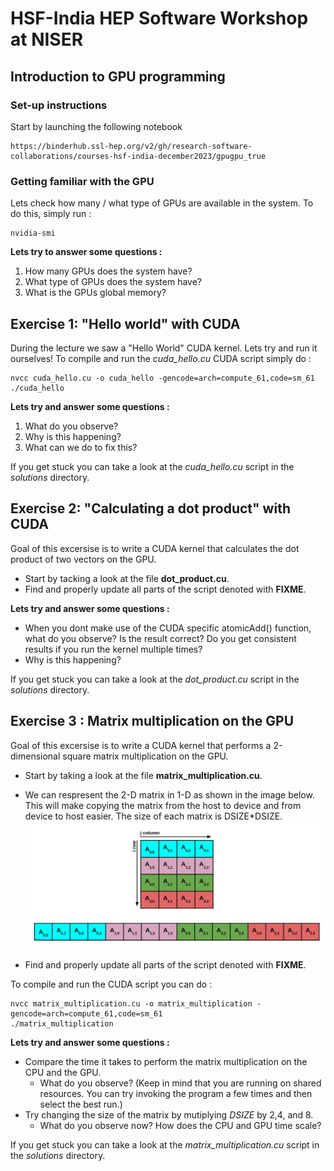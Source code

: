 # HSF-India HEP Software Workshop at NISER 
## Introduction to GPU programming


### **Set-up instructions**

Start by launching the following notebook
```
https://binderhub.ssl-hep.org/v2/gh/research-software-collaborations/courses-hsf-india-december2023/gpugpu_true
```

### **Getting familiar with the GPU** 
Lets check how many / what type of GPUs are available in the system. To do this, simply run :
```
nvidia-smi
```
**Lets try to answer some questions :**
1. How many GPUs does the system have?
2. What type of GPUs does the system have?
3. What is the GPUs global memory?

## **Exercise 1:** "Hello world" with CUDA
During the lecture we saw a "Hello World" CUDA kernel. Lets try and run it ourselves! To compile and run the *cuda_hello.cu* CUDA script simply do :

```
nvcc cuda_hello.cu -o cuda_hello -gencode=arch=compute_61,code=sm_61
./cuda_hello
```
**Lets try and answer some questions :**
1. What do you observe? 
2. Why is this happening?
3. What can we do to fix this?

If you get stuck you can take a look at the *cuda_hello.cu* script in the *solutions* directory.

## **Exercise 2:** "Calculating a dot product" with CUDA
Goal of this excersise is to write a CUDA kernel that calculates the dot product of two vectors on the GPU.
- Start by tacking a look at the file **dot_product.cu**.
- Find and properly update all parts of the script denoted with **FIXME**.

**Lets try and answer some questions :**
- When you dont make use of the CUDA specific atomicAdd() function, what do you observe? Is the result correct? Do you get consistent results if you run the kernel multiple times?
- Why is this happening?

If you get stuck you can take a look at the *dot_product.cu* script in the *solutions* directory.

## **Exercise 3 :** Matrix multiplication on the GPU
Goal of this excersise is to write a CUDA kernel that performs a 2-dimensional square matrix multiplication on the GPU. 
- Start by taking a look at the file **matrix_multiplication.cu**.  
- We can respresent the 2-D matrix in 1-D as shown in the image below. This will make copying the matrix from the host to device and from device to host easier. The size of each matrix is DSIZE*DSIZE.
![](linearized_matrix.png)

- Find and properly update all parts of the script denoted with **FIXME**.

To compile and run the CUDA script you can do :
```
nvcc matrix_multiplication.cu -o matrix_multiplication -gencode=arch=compute_61,code=sm_61
./matrix_multiplication
```
**Lets try and answer some questions :**
- Compare the time it takes to perform the matrix multiplication on the CPU and the GPU. 
  - What do you observe? (Keep in mind that you are running on shared resources. You can try invoking the program a few times and then select the best run.)
- Try changing the size of the matrix by mutiplying *DSIZE* by 2,4, and 8.
  - What do you observe now? How does the CPU and GPU time scale? 

If you get stuck you can take a look at the *matrix_multiplication.cu* script in the *solutions* directory.

